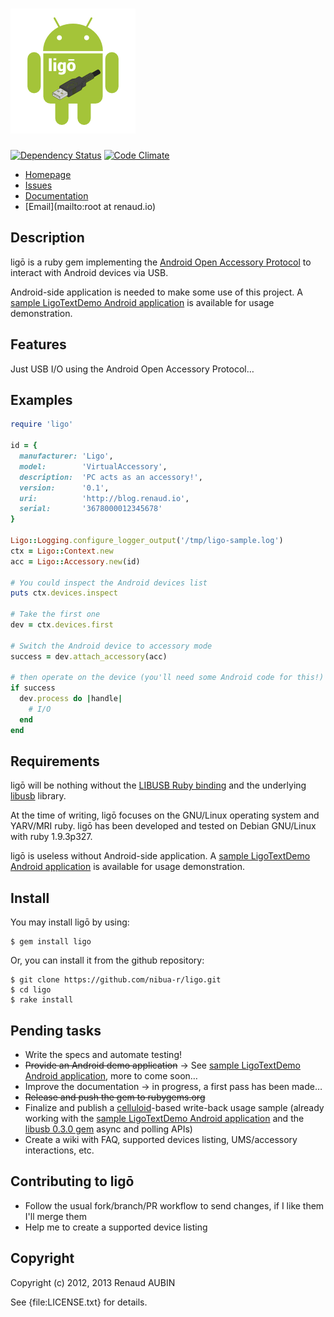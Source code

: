 <!--- coding: utf-8; fill-column: 80 --->
# ![ligō](https://github.com/nibua-r/ligo-logos/raw/master/logo/ligo.png)

[![Dependency Status](https://gemnasium.com/nibua-r/ligo.png)](https://gemnasium.com/nibua-r/ligo)
[![Code Climate](https://codeclimate.com/github/nibua-r/ligo.png)](https://codeclimate.com/github/nibua-r/ligo)

* [Homepage](https://github.com/nibua-r/ligo#readme)
* [Issues](https://github.com/nibua-r/ligo/issues)
* [Documentation](http://rubydoc.info/gems/ligo/frames)
* [Email](mailto:root at renaud.io)

## Description

ligō is a ruby gem implementing the
[Android Open Accessory Protocol](http://source.android.com/tech/accessories/aoap/aoa.html)
to interact with Android devices via USB.

Android-side application is needed to make some use of this project. A
[sample LigoTextDemo Android application](https://github.com/nibua-r/LigoTextDemo)
is available for usage demonstration.

## Features

Just USB I/O using the Android Open Accessory Protocol…

## Examples

```ruby
require 'ligo'

id = {
  manufacturer: 'Ligo',
  model:        'VirtualAccessory',
  description:  'PC acts as an accessory!',
  version:      '0.1',
  uri:          'http://blog.renaud.io',
  serial:       '3678000012345678'
}

Ligo::Logging.configure_logger_output('/tmp/ligo-sample.log')
ctx = Ligo::Context.new
acc = Ligo::Accessory.new(id)

# You could inspect the Android devices list
puts ctx.devices.inspect

# Take the first one
dev = ctx.devices.first

# Switch the Android device to accessory mode
success = dev.attach_accessory(acc)

# then operate on the device (you'll need some Android code for this!)
if success
  dev.process do |handle|
    # I/O
  end
end
```

## Requirements

ligō will be nothing without the
[LIBUSB Ruby binding](https://github.com/larskanis/libusb) and the underlying
[libusb](http://libusbx.org/) library.

At the time of writing, ligō focuses on the GNU/Linux operating system and
YARV/MRI ruby. ligō has been developed and tested on Debian GNU/Linux with ruby
1.9.3p327.

ligō is useless without Android-side application. A
[sample LigoTextDemo Android application](https://github.com/nibua-r/LigoTextDemo)
is available for usage demonstration.

## Install

You may install ligō by using:

    $ gem install ligo

Or, you can install it from the github repository:

    $ git clone https://github.com/nibua-r/ligo.git
    $ cd ligo
    $ rake install


## Pending tasks

* Write the specs and automate testing!
* <s>Provide an Android demo application</s> → See
  [sample LigoTextDemo Android application](https://github.com/nibua-r/LigoTextDemo),
  more to come soon…
* Improve the documentation → in progress, a first pass has been made…
* <s>Release and push the gem to rubygems.org</s>
* Finalize and publish a [celluloid](https://github.com/celluloid/celluloid)-based write-back usage
  sample (already working with the
  [sample LigoTextDemo Android application](https://github.com/nibua-r/LigoTextDemo) and the
  [libusb 0.3.0 gem](https://github.com/larskanis/libusb) async and polling APIs)
* Create a wiki with FAQ, supported devices listing, UMS/accessory interactions, etc.

## Contributing to ligō

* Follow the usual fork/branch/PR workflow to send changes, if I like them I'll merge them
* Help me to create a supported device listing

## Copyright

Copyright (c) 2012, 2013 Renaud AUBIN

See {file:LICENSE.txt} for details.
